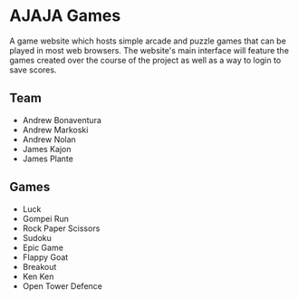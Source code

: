 # AJAJA Games

A game website which hosts simple arcade and puzzle games that can be played in most web browsers. The website's main interface will feature the games created over the course of the project as well as a way to login to save scores.

## Team
- Andrew Bonaventura 
- Andrew Markoski
- Andrew Nolan
- James Kajon
- James Plante

## Games

- Luck
- Gompei Run
- Rock Paper Scissors
- Sudoku
- Epic Game
- Flappy Goat
- Breakout
- Ken Ken
- Open Tower Defence